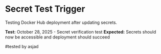 # Secret Test Trigger

Testing Docker Hub deployment after updating secrets.

**Test:** October 28, 2025 - Secret verification test
**Expected:** Secrets should now be accessible and deployment should succeed

#tested by asjad